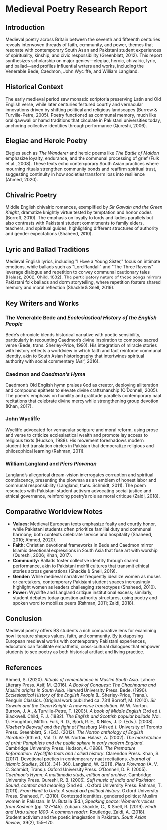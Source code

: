 # Medieval Poetry Research Report

## Introduction
Medieval poetry across Britain between the seventh and fifteenth centuries reveals interwoven threads of faith, community, and power, themes that resonate with contemporary South Asian and Pakistani student experiences of spirituality, kinship, and civic responsibility (Greenblatt, 2012). This report synthesizes scholarship on major genres—elegiac, heroic, chivalric, lyric, and ballad—and profiles influential writers and works, including the Venerable Bede, Caedmon, John Wycliffe, and William Langland.

## Historical Context
The early medieval period saw monastic scriptoria preserving Latin and Old English verse, while later centuries featured courtly and vernacular innovations driven by shifting political and religious landscapes (Burrow & Turville-Petre, 2005). Poetry functioned as communal memory, much like oral qawwali or hamd traditions that circulate in Pakistani universities today, anchoring collective identities through performance (Qureshi, 2006).

## Elegiac and Heroic Poetry
Elegies such as *The Wanderer* and heroic poems like *The Battle of Maldon* emphasize loyalty, endurance, and the communal processing of grief (Fulk et al., 2008). These texts echo contemporary South Asian practices where mourning rituals strengthen community bonds and reaffirm spiritual trust, suggesting continuity in how societies transform loss into resilience (Ahmed, 2020).

## Chivalric Poetry
Middle English chivalric romances, exemplified by *Sir Gawain and the Green Knight*, dramatize knightly virtue tested by temptation and honor codes (Borroff, 2010). The emphasis on loyalty to lords and ladies parallels but also contrasts with Pakistani student commitments to family elders, teachers, and spiritual guides, highlighting different structures of authority and gender expectations (Shaheed, 2010).

## Lyric and Ballad Traditions
Medieval English lyrics, including "I Have a Young Sister," focus on intimate emotions, while ballads such as "Lord Randall" and "The Three Ravens" leverage dialogue and repetition to convey communal cautionary tales (Halasz, 2002; Child, 1882). The participatory nature of these songs mirrors Pakistani folk ballads and dorm storytelling, where repetition fosters shared memory and moral reflection (Shackle & Snell, 2019).

## Key Writers and Works

### The Venerable Bede and *Ecclesiastical History of the English People*
Bede’s chronicle blends historical narrative with poetic sensibility, particularly in recounting Caedmon’s divine inspiration to compose sacred verse (Bede, trans. Sherley-Price, 1990). His integration of miracle stories with history reflects a worldview in which faith and fact reinforce communal identity, akin to South Asian historiography that intertwines spiritual authority with social commentary (Asif, 2016).

### Caedmon and *Caedmon’s Hymn*
Caedmon’s Old English hymn praises God as creator, deploying alliteration and compound epithets to elevate divine craftsmanship (O’Donnell, 2005). The poem’s emphasis on humility and gratitude parallels contemporary naat recitations that celebrate divine mercy while strengthening group devotion (Khan, 2017).

### John Wycliffe
Wycliffe advocated for vernacular scripture and moral reform, using prose and verse to criticize ecclesiastical wealth and promote lay access to religious texts (Hudson, 1988). His movement foreshadows modern student-led translation circles in Pakistan that democratize religious and philosophical learning (Rahman, 2011).

### William Langland and *Piers Plowman*
Langland’s allegorical dream-vision interrogates corruption and spiritual complacency, presenting the plowman as an emblem of honest labor and communal responsibility (Langland, trans. Schmidt, 2011). The poem resonates with Pakistani student activism advocating social justice and ethical governance, reinforcing poetry’s role as moral critique (Zaidi, 2018).

## Comparative Worldview Notes
- **Values:** Medieval European texts emphasize fealty and courtly honor, while Pakistani students often prioritize familial duty and communal harmony; both contexts celebrate service and hospitality (Shaheed, 2010; Ahmed, 2020).
- **Faith:** Christian devotional frameworks in Bede and Caedmon mirror Islamic devotional expressions in South Asia that fuse art with worship (Qureshi, 2006; Khan, 2017).
- **Community:** Ballads foster collective identity through shared performance, akin to Pakistani mehfil cultures that transmit ethical stories across generations (Shackle & Snell, 2019).
- **Gender:** While medieval narratives frequently idealize women as muses or caretakers, contemporary Pakistani student spaces increasingly highlight women as leaders challenging stereotypes (Shaheed, 2010).
- **Power:** Wycliffe and Langland critique institutional excess; similarly, student debates today question authority structures, using poetry and spoken word to mobilize peers (Rahman, 2011; Zaidi, 2018).

## Conclusion
Medieval poetry offers BS students a rich comparative lens for examining how literature shapes values, faith, and community. By juxtaposing European medieval works with contemporary Pakistani experiences, educators can facilitate empathetic, cross-cultural dialogues that empower students to see poetry as both historical artifact and living practice.

## References
Ahmed, S. (2020). *Rituals of remembrance in Muslim South Asia*. Lahore Literary Press.
Asif, M. (2016). *A Book of Conquest: The Chachnama and Muslim origins in South Asia*. Harvard University Press.
Bede. (1990). *Ecclesiastical History of the English People* (L. Sherley-Price, Trans.). Penguin Classics. (Original work published ca. 731)
Borroff, M. (2010). *Sir Gawain and the Green Knight: A new verse translation*. W. W. Norton.
Burrow, J. A., & Turville-Petre, T. (2005). *A book of Middle English* (3rd ed.). Blackwell.
Child, F. J. (1882). *The English and Scottish popular ballads* (Vol. 1). Houghton, Mifflin.
Fulk, R. D., Bjork, R. E., & Niles, J. D. (Eds.). (2008). *Klaeber’s Beowulf and the fight at Finnsburg* (4th ed.). University of Toronto Press.
Greenblatt, S. (Ed.). (2012). *The Norton anthology of English literature* (9th ed., Vol. 1). W. W. Norton.
Halasz, A. (2002). *The marketplace of print: Pamphlets and the public sphere in early modern England*. Cambridge University Press.
Hudson, A. (1988). *The Premature Reformation: Wycliffite texts and Lollard history*. Clarendon Press.
Khan, S. (2017). Devotional poetics in contemporary naat recitations. *Journal of Islamic Studies*, 28(3), 341–360.
Langland, W. (2011). *Piers Plowman* (A. V. C. Schmidt, Trans.). Oxford University Press.
O’Donnell, D. P. (2005). *Caedmon’s Hymn: A multimedia study, edition and archive*. Cambridge University Press.
Qureshi, R. B. (2006). *Sufi music of India and Pakistan: Sound, context and meaning* (2nd ed.). Oxford University Press.
Rahman, T. (2011). *From Hindi to Urdu: A social and political history*. Oxford University Press.
Shaheed, F. (2010). Contested identities, gendered politics: Muslim women in Pakistan. In M. Butalia (Ed.), *Speaking peace: Women’s voices from Kashmir* (pp. 127–145). Zubaan.
Shackle, C., & Snell, R. (2019). *Hindi and Urdu since 1800: A common reader*. Routledge.
Zaidi, A. (2018). Student activism and the poetic imagination in Pakistan. *South Asian Review*, 39(2), 155–170.
